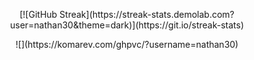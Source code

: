 <p align=center>  
    [![GitHub Streak](https://streak-stats.demolab.com?user=nathan30&theme=dark)](https://git.io/streak-stats)
</p>

<p align=center>  
    ![](https://komarev.com/ghpvc/?username=nathan30)
</p>
